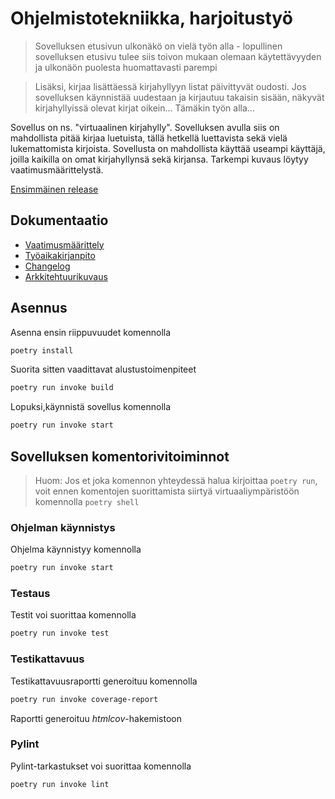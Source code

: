 # Ohjelmistotekniikka, harjoitustyö

> Sovelluksen etusivun ulkonäkö on vielä työn alla - lopullinen sovelluksen etusivu tulee siis toivon mukaan olemaan käytettävyyden ja ulkonäön puolesta huomattavasti parempi

> Lisäksi, kirjaa lisättäessä kirjahyllyyn listat päivittyvät oudosti. Jos sovelluksen käynnistää uudestaan ja kirjautuu takaisin sisään, näkyvät kirjahyllyissä olevat kirjat oikein... Tämäkin työn alla...

Sovellus on ns. "virtuaalinen kirjahylly". Sovelluksen avulla siis on mahdollista pitää kirjaa luetuista, tällä hetkellä luettavista sekä vielä lukemattomista kirjoista. Sovellusta on mahdollista käyttää useampi käyttäjä, joilla kaikilla on omat kirjahyllynsä sekä kirjansa. Tarkempi kuvaus löytyy vaatimusmäärittelystä.

[Ensimmäinen release](https://github.com/helinal/ot-harjoitustyo/releases/tag/viikko5)

## Dokumentaatio

- [Vaatimusmäärittely](https://github.com/helinal/ot-harjoitustyo/blob/main/dokumentaatio/vaatimusmaarittely.md)
- [Työaikakirjanpito](https://github.com/helinal/ot-harjoitustyo/blob/main/dokumentaatio/tuntikirjanpito.md)
- [Changelog](https://github.com/helinal/ot-harjoitustyo/blob/main/dokumentaatio/changelog.md)
- [Arkkitehtuurikuvaus](https://github.com/helinal/ot-harjoitustyo/blob/main/dokumentaatio/arkkitehtuuri.md)

## Asennus

Asenna ensin riippuvuudet komennolla

```bash
poetry install
```

Suorita sitten vaadittavat alustustoimenpiteet

```bash
poetry run invoke build
```

Lopuksi,käynnistä sovellus komennolla

```bash
poetry run invoke start
```

## Sovelluksen komentorivitoiminnot

> Huom: Jos et joka komennon yhteydessä halua kirjoittaa `poetry run`, voit ennen komentojen suorittamista siirtyä virtuaaliympäristöön komennolla `poetry shell`


### Ohjelman käynnistys

Ohjelma käynnistyy komennolla

```bash
poetry run invoke start
```

### Testaus

Testit voi suorittaa komennolla

```bash
poetry run invoke test
```

### Testikattavuus

Testikattavuusraportti generoituu komennolla

```bash
poetry run invoke coverage-report
```

Raportti generoituu _htmlcov_-hakemistoon

### Pylint

Pylint-tarkastukset voi suorittaa komennolla

```bash
poetry run invoke lint
```
